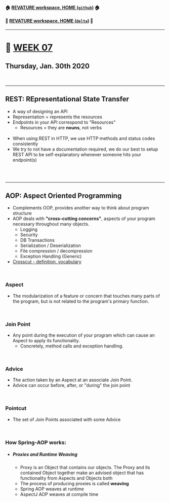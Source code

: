 #### :house: [REVATURE workspace, HOME (`github`)](https://github.com/joedonline/REVATURE__workspace)  :house:
#### :house_with_garden: [REVATURE workspace, HOME (`delta`)](https://github.com/deltachannel/REVATURE__workspace) :house_with_garden:
---
# :calendar: [WEEK 07](https://github.com/joedonline/REVATURE__workspace/tree/master/WEEK__07)
## Thursday, Jan. 30th 2020

<br>

---
## REST: REpresentational State Transfer
- A way of designing an API
- Representation = represents the resources
- Endpoints in your API correspond to "Resources"
  * Resources = they are **nouns**, not verbs <br><br>
- When using REST in HTTP, we use HTTP methods and status codes consistently
- We try to not have a documentation required, we do our best to setup REST API to be self-explanatory whenever someone hits your endpoint(s)

<br><br>

---
## AOP: Aspect Oriented Programming
- Complements OOP, provides another way to think about program structure
- AOP deals with **"cross-cutting concerns"**, aspects of your program necessary throughout many objects.
  * Logging
  * Security
  * DB Transactions
  * Serialization / Deserialization
  * File compression / decompression
  * Exception Handling (Generic)
- [Crosscut - definition, vocabulary](https://www.vocabulary.com/dictionary/crosscut)

<br>

### Aspect
- The modularization of a feature or concern that touches many parts of the program, but is not related to the program's primary function.

<br>

### Join Point
- Any point during the execution of your program which can cause an Aspect to apply its functionality. 
  * Concretely, method calls and exception handling.

<br>

### Advice
- The action taken by an Aspect at an associate Join Point.
- Advice can occur before, after, or "during" the join point

<br>

### Pointcut
- The set of Join Points associated with some Advice

<br>

### How Spring-AOP works:

- ##### Proxies and Runtime Weaving
  * Proxy is an Object that contains our objects. The Proxy and its contained Object together make an advised object that has functionality from Aspects and Objects both
  * The process of producing proxies is called **weaving**
  * Spring AOP weaves at runtime
  * AspectJ AOP weaves at compile time

<br><br>
